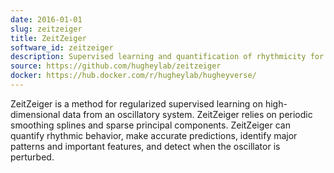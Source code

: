 ```yaml
---
date: 2016-01-01
slug: zeitzeiger
title: ZeitZeiger
software_id: zeitzeiger
description: Supervised learning and quantification of rhythmicity for high-dimensional, periodic data
source: https://github.com/hugheylab/zeitzeiger
docker: https://hub.docker.com/r/hugheylab/hugheyverse/
---
```


ZeitZeiger is a method for regularized supervised learning on high-dimensional data from an oscillatory system. ZeitZeiger relies on periodic smoothing splines and sparse principal components. ZeitZeiger can quantify rhythmic behavior, make accurate predictions, identify major patterns and important features, and detect when the oscillator is perturbed.

